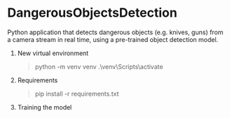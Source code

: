 # DangerousObjectsDetection

Python application that detects dangerous objects (e.g. knives, guns) from a camera stream in real time, using a pre-trained object detection model.

1. New virtual environment
   > python -m venv venv
   > .\venv\Scripts\activate
2. Requirements
   > pip install -r requirements.txt
3. Training the model

